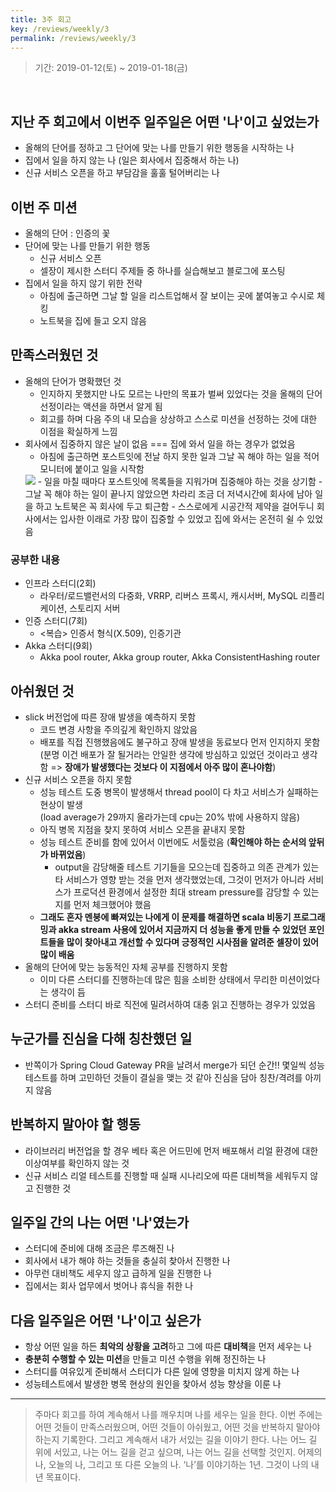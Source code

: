 ```yaml
---
title: 3주 회고
key: /reviews/weekly/3
permalink: /reviews/weekly/3
---
```


> 기간: 2019-01-12(토) ~ 2019-01-18(금)
<br/>

## 지난 주 회고에서 이번주 일주일은 어떤 '나'이고 싶었는가
- 올해의 단어를 정하고 그 단어에 맞는 나를 만들기 위한 행동을 시작하는 나
- 집에서 일을 하지 않는 나 (일은 회사에서 집중해서 하는 나)
- 신규 서비스 오픈을 하고 부담감을 훌훌 털어버리는 나

## 이번 주 미션
- 올해의 단어 : 인증의 꽃
- 단어에 맞는 나를 만들기 위한 행동
  - 신규 서비스 오픈
  - 셀장이 제시한 스터디 주제들 중 하나를 실습해보고 블로그에 포스팅
- 집에서 일을 하지 않기 위한 전략
  - 아침에 출근하면 그날 할 일을 리스트업해서 잘 보이는 곳에 붙여놓고 수시로 체킹
  - 노트북을 집에 들고 오지 않음

## 만족스러웠던 것
- 올해의 단어가 명확했던 것
  - 인지하지 못했지만 나도 모르는 나만의 목표가 벌써 있었다는 것을 올해의 단어 선정이라는 액션을 하면서 알게 됨
  - 회고를 하며 다음 주의 내 모습을 상상하고 스스로 미션을 선정하는 것에 대한 이점을 확실하게 느낌
- 회사에서 집중하지 않은 날이 없음 === 집에 와서 일을 하는 경우가 없었음
  - 아침에 출근하면 포스트잇에 전날 하지 못한 일과 그날 꼭 해야 하는 일을 적어 모니터에 붙이고 일을 시작함<br/>
  <img src="https://github.com/ssosso/ssosso.github.io/blob/master/_posts/.images/3%EC%A3%BC-%ED%9A%8C%EA%B3%A0_1.jpeg?raw=true"/>
  - 일을 마칠 때마다 포스트잇에 목록들을 지워가며 집중해야 하는 것을 상기함
  - 그날 꼭 해야 하는 일이 끝나지 않았으면 차라리 조금 더 저녁시간에 회사에 남아 일을 하고 노트북은 꼭 회사에 두고 퇴근함
  - 스스로에게 시공간적 제약을 걸어두니 회사에서는 입사한 이래로 가장 많이 집중할 수 있었고 집에 와서는 온전히 쉴 수 있었음

### 공부한 내용
- 인프라 스터디(2회)
  - 라우터/로드밸런서의 다중화, VRRP, 리버스 프록시, 캐시서버, MySQL 리플리케이션, 스토리지 서버
- 인증 스터디(7회)
  - <복습> 인증서 형식(X.509), 인증기관
- Akka 스터디(9회)
  - Akka pool router, Akka group router, Akka ConsistentHashing router

## 아쉬웠던 것
- slick 버전업에 따른 장애 발생을 예측하지 못함
  - 코드 변경 사항을 주의깊게 확인하지 않았음
  - 배포를 직접 진행했음에도 불구하고 장애 발생을 동료보다 먼저 인지하지 못함 (분명 이건 배포가 잘 될거라는 안일한 생각에 방심하고 있었던 것이라고 생각함 => **장애가 발생했다는 것보다 이 지점에서 아주 많이 혼나야함**)
- 신규 서비스 오픈을 하지 못함
  - 성능 테스트 도중 병목이 발생해서 thread pool이 다 차고 서비스가 실패하는 현상이 발생<br/>
  (load average가 29까지 올라가는데 cpu는 20% 밖에 사용하지 않음)
  - 아직 병목 지점을 찾지 못하여 서비스 오픈을 끝내지 못함
  - 성능 테스트 준비를 함에 있어서 이번에도 서툴렀음 (**확인해야 하는 순서의 앞뒤가 바뀌었음**)
    - output을 감당해줄 테스트 기기들을 모으는데 집중하고 의존 관계가 있는 타 서비스가 영향 받는 것을 먼저 생각했었는데, 그것이 먼저가 아니라 서비스가 프로덕션 환경에서 설정한 최대 stream pressure를 감당할 수 있는지를 먼저 체크했어야 했음
  - **그래도 혼자 멘붕에 빠져있는 나에게 이 문제를 해결하면 scala 비동기 프로그래밍과 akka stream 사용에 있어서 지금까지 더 성능을 좋게 만들 수 있었던 포인트들을 많이 찾아내고 개선할 수 있다며 긍정적인 시사점을 알려준 셀장이 있어 많이 배움**
- 올해의 단어에 맞는 능동적인 자체 공부를 진행하지 못함
  - 이미 다른 스터디를 진행하는데 많은 힘을 소비한 상태에서 무리한 미션이었다는 생각이 듬
- 스터디 준비를 스터디 바로 직전에 밀려서하여 대충 읽고 진행하는 경우가 있었음

## 누군가를 진심을 다해 칭찬했던 일
- 반쪽이가 Spring Cloud Gateway PR을 날려서 merge가 되던 순간!! 몇일씩 성능테스트를 하며 고민하던 것들이 결실을 맺는 것 같아 진심을 담아 칭찬/격려를 아끼지 않음

## 반복하지 말아야 할 행동
- 라이브러리 버전업을 할 경우 베타 혹은 어드민에 먼저 배포해서 리얼 환경에 대한 이상여부를 확인하지 않는 것
- 신규 서비스 리얼 테스트를 진행할 때 실패 시나리오에 따른 대비책을 세워두지 않고 진행한 것

## 일주일 간의 나는 어떤 '나'였는가
- 스터디에 준비에 대해 조금은 루즈해진 나
- 회사에서 내가 해야 하는 것들을 충실히 찾아서 진행한 나
- 아무런 대비책도 세우지 않고 급하게 일을 진행한 나
- 집에서는 회사 업무에서 벗어나 휴식을 취한 나

## 다음 일주일은 어떤 '나'이고 싶은가
- 항상 어떤 일을 하든 **최악의 상황을 고려**하고 그에 따른 **대비책**을 먼저 세우는 나
- **충분히 수행할 수 있는 미션**을 만들고 미션 수행을 위해 정진하는 나
- 스터디를 여유있게 준비해서 스터디가 다른 일에 영향을 미치지 않게 하는 나
- 성능테스트에서 발생한 병목 현상의 원인을 찾아서 성능 향상을 이룬 나

----

> 주마다 회고를 하여 계속해서 나를 깨우치며 나를 세우는 일을 한다. 이번 주에는 어떤 것들이 만족스러웠으며, 어떤 것들이 아쉬웠고, 어떤 것을 반복하지 말아야 하는지 기록한다. 그리고 계속해서 내가 서있는 길을 이야기 한다. 나는 어느 길 위에 서있고, 나는 어느 길을 걷고 싶으며, 나는 어느 길을 선택할 것인지. 어제의 나, 오늘의 나, 그리고 또 다른 오늘의 나. ‘나’를 이야기하는 1년. 그것이 나의 내년 목표이다.
